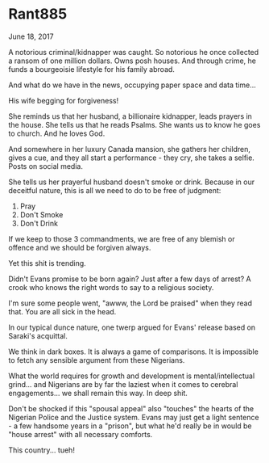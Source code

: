 # Rant885


June 18, 2017

A notorious criminal/kidnapper was caught. So notorious he once collected a ransom of one million dollars. Owns posh houses. And through crime, he funds a bourgeoisie lifestyle for his family abroad. 

And what do we have in the news, occupying paper space and data time...

His wife begging for forgiveness!

She reminds us that her husband, a billionaire kidnapper, leads prayers in the house. She tells us that he reads Psalms. She wants us to know he goes to church. And he loves God. 

And somewhere in her luxury Canada mansion, she gathers her children, gives a cue, and they all start a performance - they cry, she takes a selfie. Posts on social media. 

She tells us her prayerful husband doesn't smoke or drink. Because in our deceitful nature, this is all we need to do to be free of judgment:

1) Pray
2) Don't Smoke
3) Don't Drink

If we keep to those 3 commandments, we are free of any blemish or offence and we should be forgiven always.

Yet this shit is trending. 

Didn't Evans promise to be born again? Just after a few days of arrest? A crook who knows the right words to say to a religious society. 

I'm sure some people went, "awww, the Lord be praised" when they read that. You are all sick in the head.

In our typical dunce nature, one twerp argued for Evans' release based on Saraki's acquittal.

We think in dark boxes. It is always a game of comparisons. It is impossible to fetch any sensible argument from these Nigerians. 

What the world requires for growth and development is mental/intellectual grind... and Nigerians are by far the laziest when it comes to cerebral engagements... we shall remain this way. In deep shit.

Don't be shocked if this "spousal appeal" also "touches" the hearts of the Nigerian Police and the Justice system. Evans may just get a light sentence - a few handsome years in a "prison", but what he'd really be in would be "house arrest" with all necessary comforts. 

This country... tueh!